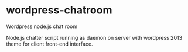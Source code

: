 wordpress-chatroom
==================

Wordpress node.js chat room

Node.js chatter script running as daemon on server with wordpress 2013 theme for client front-end interface.
